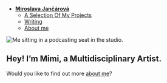 - [**Miroslava Jančárová**](./) <!-- Use `index.md` as well. `./` is a shortcut back to your home page `index.md` -->
    - [A Selection Of My Projects](work/index.md)
    - [Writing](writing/index.md)
    - [About me](about.md)

![Me sitting in a podcasting seat in the studio.](img/portrait-studio-una.jpg)

## Hey! I’m Mimi, a Multidisciplinary Artist. 

Would you like to find out more [about me](about.md)?
